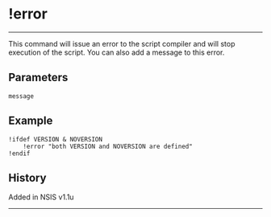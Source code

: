 # !error

---

This command will issue an error to the script compiler and will stop execution of the script. You can also add a message to this error.

## Parameters

    message

## Example

	!ifdef VERSION & NOVERSION
		!error "both VERSION and NOVERSION are defined"
	!endif

## History

Added in NSIS v1.1u

---

